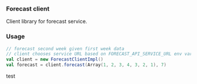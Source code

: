 ### Forecast client

Client library for forecast service.

### Usage

```scala
// forecast second week given first week data
// client chooses service URL based on FORECAST_API_SERVICE_URL env variable. Eg. set it to http://localhost:9072/forecast-api/forecast 
val client = new ForecastClientImpl()
val forecast = client.forecast(Array(1, 2, 3, 4, 3, 2, 1), 7)
```
test
